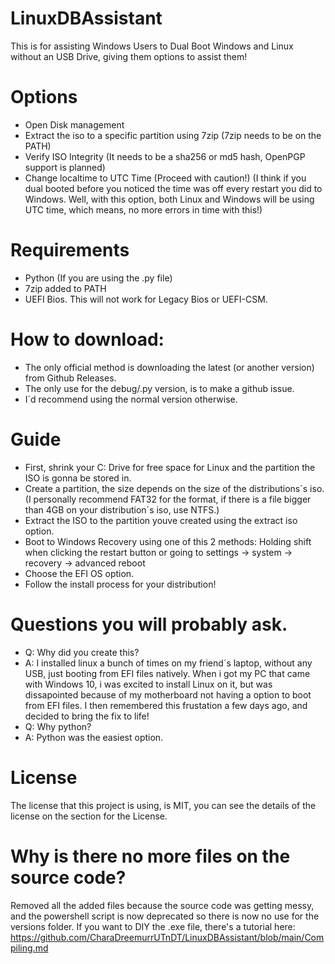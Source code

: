 # LinuxDBAssistant
This is for assisting Windows Users to Dual Boot Windows and Linux without an USB Drive, giving them options to assist them!
# Options
- Open Disk management
- Extract the iso to a specific partition using 7zip (7zip needs to be on the PATH)
- Verify ISO Integrity (It needs to be a sha256 or md5 hash, OpenPGP support is planned)
- Change localtime to UTC Time (Proceed with caution!) (I think if you dual booted before you noticed the time was off every restart you did to Windows. Well, with this option, both Linux and Windows will be using UTC time, which means, no more errors in time with this!)
# Requirements
- Python (If you are using the .py file)
- 7zip added to PATH
- UEFI Bios. This will not work for Legacy Bios or UEFI-CSM.
# How to download:
- The only official method is downloading the latest (or another version) from Github Releases.
- The only use for the debug/.py version, is to make a github issue.
- I´d recommend using the normal version otherwise.
# Guide 
- First, shrink your C: Drive for free space for Linux and the partition the ISO is gonna be stored in.
- Create a partition, the size depends on the size of the distributions´s iso. (I personally recommend FAT32 for the format, if there is a file bigger than 4GB on your distribution´s iso, use NTFS.)
- Extract the ISO to the partition youve created using the extract iso option.
- Boot to Windows Recovery using one of this 2 methods: Holding shift when clicking the restart button or going to settings -> system -> recovery -> advanced reboot 
- Choose the EFI OS option.
- Follow the install process for your distribution!
# Questions you will probably ask.
- Q: Why did you create this?
- A: I installed linux a bunch of times on my friend´s laptop, without any USB, just booting from EFI files natively. When i got my PC that came with Windows 10, i was excited to install Linux on it, but was dissapointed because of my motherboard not having a option to boot from EFI files. I then remembered this frustation a few days ago, and decided to bring the fix to life!
- Q: Why python?
- A: Python was the easiest option.
# License
The license that this project is using, is MIT, you can see the details of the license on the section for the License.
# Why is there no more files on the source code?
Removed all the added files because the source code was getting messy, and the powershell script is now deprecated so there is now no use for the versions folder.
If you want to DIY the .exe file, there's a tutorial here: https://github.com/CharaDreemurrUTnDT/LinuxDBAssistant/blob/main/Compiling.md
